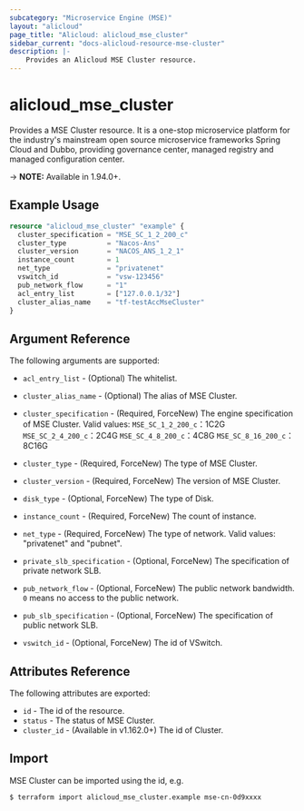 ```yaml
---
subcategory: "Microservice Engine (MSE)"
layout: "alicloud"
page_title: "Alicloud: alicloud_mse_cluster"
sidebar_current: "docs-alicloud-resource-mse-cluster"
description: |-
    Provides an Alicloud MSE Cluster resource.
---
```


# alicloud\_mse\_cluster

Provides a MSE Cluster resource. It is a one-stop microservice platform for the industry's mainstream open source microservice frameworks Spring Cloud and Dubbo, providing governance center, managed registry and managed configuration center.

-> **NOTE:** Available in 1.94.0+.

## Example Usage

```terraform
resource "alicloud_mse_cluster" "example" {
  cluster_specification = "MSE_SC_1_2_200_c"
  cluster_type          = "Nacos-Ans"
  cluster_version       = "NACOS_ANS_1_2_1"
  instance_count        = 1
  net_type              = "privatenet"
  vswitch_id            = "vsw-123456"
  pub_network_flow      = "1"
  acl_entry_list        = ["127.0.0.1/32"]
  cluster_alias_name    = "tf-testAccMseCluster"
}
```

## Argument Reference

The following arguments are supported:

* `acl_entry_list` - (Optional) The whitelist.
* `cluster_alias_name` - (Optional) The alias of MSE Cluster.
* `cluster_specification` - (Required, ForceNew) The engine specification of MSE Cluster. Valid values:
  `MSE_SC_1_2_200_c`：1C2G
  `MSE_SC_2_4_200_c`：2C4G
  `MSE_SC_4_8_200_c`：4C8G
  `MSE_SC_8_16_200_c`：8C16G
  
* `cluster_type` - (Required, ForceNew) The type of MSE Cluster.
* `cluster_version` - (Required, ForceNew) The version of MSE Cluster.
* `disk_type` - (Optional, ForceNew) The type of Disk.
* `instance_count` - (Required, ForceNew) The count of instance.
* `net_type` - (Required, ForceNew) The type of network. Valid values: "privatenet" and "pubnet".
* `private_slb_specification` - (Optional, ForceNew) The specification of private network SLB.
* `pub_network_flow` - (Optional, ForceNew) The public network bandwidth. `0` means no access to the public network.
* `pub_slb_specification` - (Optional, ForceNew) The specification of public network SLB.
* `vswitch_id` - (Optional, ForceNew) The id of VSwitch.
                    
## Attributes Reference

The following attributes are exported:

* `id` - The id of the resource.
* `status` - The status of MSE Cluster.
* `cluster_id` - (Available in v1.162.0+)  The id of Cluster.

## Import

MSE Cluster can be imported using the id, e.g.

```
$ terraform import alicloud_mse_cluster.example mse-cn-0d9xxxx
```
